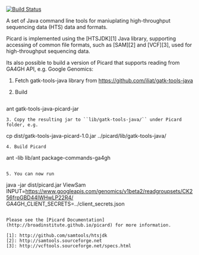 [![Build Status](https://travis-ci.org/broadinstitute/picard.svg?branch=master)](https://travis-ci.org/broadinstitute/picard)

A set of Java command line tools for maniuplating high-throughput sequencing data (HTS) data and formats.  

Picard is implemented using the [HTSJDK][1] Java library, supporting
accessing of common file formats, such as [SAM][2] and [VCF][3], used for high-throughput
sequencing data.  

Its also possible to build a version of Picard that supports reading from
GA4GH API, e.g. Google Genomics:

1. Fetch gatk-tools-java library from https://github.com/iliat/gatk-tools-java
2. Build 

   ```
  ant gatk-tools-java-picard-jar
   ```
3. Copy the resulting jar to ``lib/gatk-tools-java/`` under Picard folder, e.g.

  ```
  cp dist/gatk-tools-java-picard-1.0.jar ../picard/lib/gatk-tools-java/
  ```
4. Build Picard

  ```
  ant -lib lib/ant package-commands-ga4gh
  ```

5. You can now run

  ```
  java -jar dist/picard.jar ViewSam \
  INPUT=https://www.googleapis.com/genomics/v1beta2/readgroupsets/CK256frpGBD44IWHwLP22R4/ \
  GA4GH_CLIENT_SECRETS=../client_secrets.json
  ```

Please see the [Picard Documentation](http://broadinstitute.github.io/picard) for more information.

[1]: http://github.com/samtools/htsjdk
[2]: http://samtools.sourceforge.net
[3]: http://vcftools.sourceforge.net/specs.html
